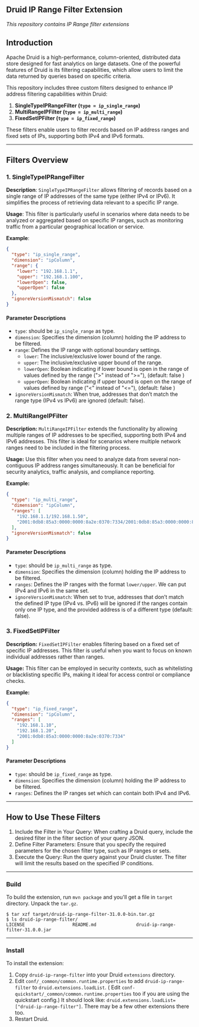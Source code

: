 ## Druid IP Range Filter Extension
*This repository contains IP Range filter extensions*

## Introduction

Apache Druid is a high-performance, column-oriented, distributed data store designed for fast analytics on large datasets.
One of the powerful features of Druid is its filtering capabilities, which allow users to limit the data returned by queries based on specific criteria.

This repository includes three custom filters designed to enhance IP address filtering capabilities within Druid:

1. **SingleTypeIPRangeFilter (`type = ip_single_range`)**
2. **MultiRangeIPFilter (`type = ip_multi_range`)**
3. **FixedSetIPFilter (`type = ip_fixed_range`)**

These filters enable users to filter records based on IP address ranges and fixed sets of IPs, supporting both IPv4 and IPv6 formats.

---

## Filters Overview

### 1. SingleTypeIPRangeFilter

**Description**:
`SingleTypeIPRangeFilter` allows filtering of records based on a single range of IP addresses of the same type (either IPv4 or IPv6).
It simplifies the process of retrieving data relevant to a specific IP range.

**Usage**:
This filter is particularly useful in scenarios where data needs to be analyzed or aggregated based on specific IP ranges, 
such as monitoring traffic from a particular geographical location or service.

**Example**:
```json
{
  "type": "ip_single_range",
  "dimension": "ipColumn",
  "range": {
    "lower": "192.168.1.1",
    "upper": "192.168.1.100",
    "lowerOpen": false,
    "upperOpen": false
  },
  "ignoreVersionMismatch": false
}
```

#### Parameter Descriptions
* `type`: should be `ip_single_range` as type.
* `dimension`: Specifies the dimension (column) holding the IP address to be filtered.
* `range`: Defines the IP range with optional boundary settings.
  * `lower`: The inclusive/exclusive lower bound of the range.
  * `upper`: The inclusive/exclusive upper bound of the range.
  * `lowerOpen`: Boolean indicating if lower bound is open in the range of values defined by the range (">" instead of ">="), (default: false )
  * `upperOpen`: Boolean indicating if upper bound is open on the range of values defined by range ("<" instead of "<="), (default: false )
* `ignoreVersionMismatch`: When true, addresses that don’t match the range type (IPv4 vs IPv6) are ignored (default: false).

### 2. MultiRangeIPFilter

**Description:**
`MultiRangeIPFilter` extends the functionality by allowing multiple ranges of IP addresses to be specified, supporting both IPv4 and IPv6 addresses.
This filter is ideal for scenarios where multiple network ranges need to be included in the filtering process.

**Usage:**
Use this filter when you need to analyze data from several non-contiguous IP address ranges simultaneously. 
It can be beneficial for security analytics, traffic analysis, and compliance reporting.

**Example:**

```json
{
  "type": "ip_multi_range",
  "dimension": "ipColumn",
  "ranges": [
    "192.168.1.1/192.168.1.50",
    "2001:0db8:85a3:0000:0000:8a2e:0370:7334/2001:0db8:85a3:0000:0000:8a2e:0370:7399"
  ],
  "ignoreVersionMismatch": false
}
```

#### Parameter Descriptions
* `type`: should be `ip_multi_range` as type.
* `dimension`: Specifies the dimension (column) holding the IP address to be filtered.
* `ranges`: Defines the IP ranges with the format `lower/upper`. We can put IPv4 and IPv6 in the same set.
* `ignoreVersionMismatch`: When set to true, addresses that don’t match the defined IP type (IPv4 vs. IPv6) will be 
ignored if the ranges contain only one IP type, and the provided address is of a different type (default: false).


### 3. FixedSetIPFilter

**Description:**
`FixedSetIPFilter` enables filtering based on a fixed set of specific IP addresses. This filter is useful when you want 
to focus on known individual addresses rather than ranges.

**Usage:**
This filter can be employed in security contexts, such as whitelisting or blacklisting specific IPs, making it ideal for
access control or compliance checks.

**Example:**

```json
{
  "type": "ip_fixed_range",
  "dimension": "ipColumn",
  "ranges": [
    "192.168.1.10",
    "192.168.1.20",
    "2001:0db8:85a3:0000:0000:8a2e:0370:7334"
  ]
}
```

#### Parameter Descriptions
* `type`: should be `ip_fixed_range` as type.
* `dimension`: Specifies the dimension (column) holding the IP address to be filtered.
* `ranges`: Defines the IP ranges set which can contain both IPv4 and IPv6.

---

## How to Use These Filters

1. Include the Filter in Your Query:
When crafting a Druid query, include the desired filter in the filter section of your query JSON.
2.	Define Filter Parameters:
Ensure that you specify the required parameters for the chosen filter type, such as IP ranges or sets.
3.	Execute the Query:
Run the query against your Druid cluster. The filter will limit the results based on the specified IP conditions.

---

### Build

To build the extension, run `mvn package` and you'll get a file in `target` directory.
Unpack the `tar.gz`.

```
$ tar xzf target/druid-ip-range-filter-31.0.0-bin.tar.gz
$ ls druid-ip-range-filter/
LICENSE                  README.md               druid-ip-range-filter-31.0.0.jar
```

---

### Install

To install the extension:

1. Copy `druid-ip-range-filter` into your Druid `extensions` directory.
2. Edit `conf/_common/common.runtime.properties` to add `druid-ip-range-filter` to `druid.extensions.loadList`. (
   Edit `conf-quickstart/_common/common.runtime.properties` too if you are using the quickstart config.)
   It should look like: `druid.extensions.loadList=["druid-ip-range-filter"]`. There may be a few other extensions
   there too.
3. Restart Druid.